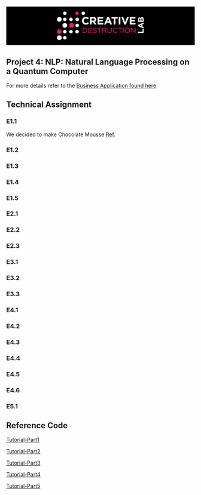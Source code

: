 ![CDL 2021 Cohort Project](../figures/CDL_logo.jpg)
## Project 4: NLP: Natural Language Processing on a Quantum Computer 

For more details refer to the [Business Application found here](./Business_Application.md)

## Technical Assignment

### E1.1
We decided to make Chocolate Mousse [Ref](https://www.recipetineats.com/chocolate-mousse/). 

### E1.2
### E1.3
### E1.4
### E1.5

### E2.1
### E2.2
### E2.3

### E3.1
### E3.2
### E3.3

### E4.1
### E4.2
### E4.3
### E4.4
### E4.5
### E4.6

### E5.1

## Reference Code

[Tutorial-Part1](qnlp-tutorial-Part1.ipynb)

[Tutorial-Part2](qnlp-tutorial-Part2.ipynb)

[Tutorial-Part3](qnlp-tutorial-Part3.ipynb)

[Tutorial-Part4](qnlp-tutorial-Part4.ipynb)

[Tutorial-Part5](qnlp-tutorial-Part5.ipynb)
